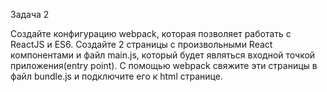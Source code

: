 Задача 2

Создайте конфигурацию webpack, которая позволяет работать с ReactJS и ES6.
Создайте 2 страницы с произвольными React компонентами и файл main.js, который будет являться входной точкой приложения(entry point).
С помощью webpack свяжите эти страницы в файл bundle.js и подключите его к html странице.